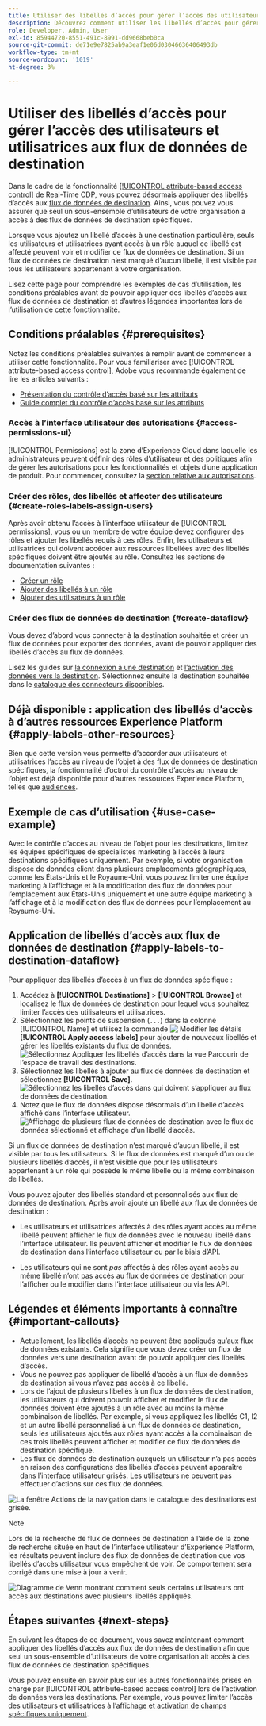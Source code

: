 ```yaml
---
title: Utiliser des libellés d’accès pour gérer l’accès des utilisateurs et utilisatrices aux flux de données de destination
description: Découvrez comment utiliser les libellés d’accès pour gérer l’accès des utilisateurs aux flux de données de destination afin que seul un sous-ensemble d’utilisateurs de votre organisation ait accès à des flux de données de destination spécifiques.
role: Developer, Admin, User
exl-id: 85944720-8551-491c-8991-dd9668beb0ca
source-git-commit: de71e9e7825ab9a3eaf1e06d03046636406493db
workflow-type: tm+mt
source-wordcount: '1019'
ht-degree: 3%

---
```


# Utiliser des libellés d’accès pour gérer l’accès des utilisateurs et utilisatrices aux flux de données de destination

Dans le cadre de la fonctionnalité [[!UICONTROL attribute-based access control]](overview.md) de Real-Time CDP, vous pouvez désormais appliquer des libellés d’accès aux [flux de données de destination](../../dataflows/ui/monitor-destinations.md). Ainsi, vous pouvez vous assurer que seul un sous-ensemble d’utilisateurs de votre organisation a accès à des flux de données de destination spécifiques.

Lorsque vous ajoutez un libellé d’accès à une destination particulière, seuls les utilisateurs et utilisatrices ayant accès à un rôle auquel ce libellé est affecté peuvent voir et modifier ce flux de données de destination. Si un flux de données de destination n’est marqué d’aucun libellé, il est visible par tous les utilisateurs appartenant à votre organisation.

Lisez cette page pour comprendre les exemples de cas d’utilisation, les conditions préalables avant de pouvoir appliquer des libellés d’accès aux flux de données de destination et d’autres légendes importantes lors de l’utilisation de cette fonctionnalité.

## Conditions préalables {#prerequisites}

Notez les conditions préalables suivantes à remplir avant de commencer à utiliser cette fonctionnalité. Pour vous familiariser avec [!UICONTROL attribute-based access control], Adobe vous recommande également de lire les articles suivants :

* [Présentation du contrôle d’accès basé sur les attributs](/help/access-control/abac/overview.md)
* [Guide complet du contrôle d’accès basé sur les attributs](/help/access-control/abac/end-to-end-guide.md)

### Accès à l’interface utilisateur des autorisations {#access-permissions-ui}

[!UICONTROL Permissions] est la zone d’Experience Cloud dans laquelle les administrateurs peuvent définir des rôles d’utilisateur et des politiques afin de gérer les autorisations pour les fonctionnalités et objets d’une application de produit. Pour commencer, consultez la [section relative aux autorisations](/help/access-control/abac/end-to-end-guide.md#permissions).

### Créer des rôles, des libellés et affecter des utilisateurs {#create-roles-labels-assign-users}

Après avoir obtenu l’accès à l’interface utilisateur de [!UICONTROL permissions], vous ou un membre de votre équipe devez configurer des rôles et ajouter les libellés requis à ces rôles. Enfin, les utilisateurs et utilisatrices qui doivent accéder aux ressources libellées avec des libellés spécifiques doivent être ajoutés au rôle. Consultez les sections de documentation suivantes :

* [Créer un rôle](/help/access-control/abac/ui/roles.md)
* [Ajouter des libellés à un rôle](/help/access-control/abac/end-to-end-guide.md#label-roles)
* [Ajouter des utilisateurs à un rôle](/help/access-control/ui/users.md)

### Créer des flux de données de destination {#create-dataflow}

Vous devez d’abord vous connecter à la destination souhaitée et créer un flux de données pour exporter des données, avant de pouvoir appliquer des libellés d’accès au flux de données.

Lisez les guides sur [la connexion à une destination](/help/destinations/ui/connect-destination.md) et [l’activation des données vers la destination](/help/destinations/ui/activation-overview.md). Sélectionnez ensuite la destination souhaitée dans le [catalogue des connecteurs disponibles](/help/destinations/catalog/overview.md).

## Déjà disponible : application des libellés d’accès à d’autres ressources Experience Platform {#apply-labels-other-resources}

Bien que cette version vous permette d’accorder aux utilisateurs et utilisatrices l’accès au niveau de l’objet à des flux de données de destination spécifiques, la fonctionnalité d’octroi du contrôle d’accès au niveau de l’objet est déjà disponible pour d’autres ressources Experience Platform, telles que [audiences](/help/access-control/abac/end-to-end-guide.md#apply-labels-to-segments).

## Exemple de cas d’utilisation {#use-case-example}

Avec le contrôle d’accès au niveau de l’objet pour les destinations, limitez les équipes spécifiques de spécialistes marketing à l’accès à leurs destinations spécifiques uniquement. Par exemple, si votre organisation dispose de données client dans plusieurs emplacements géographiques, comme les États-Unis et le Royaume-Uni, vous pouvez limiter une équipe marketing à l’affichage et à la modification des flux de données pour l’emplacement aux États-Unis uniquement et une autre équipe marketing à l’affichage et à la modification des flux de données pour l’emplacement au Royaume-Uni.

## Application de libellés d’accès aux flux de données de destination {#apply-labels-to-destination-dataflow}

Pour appliquer des libellés d’accès à un flux de données spécifique :

1. Accédez à **[!UICONTROL Destinations]** > **[!UICONTROL Browse]** et localisez le flux de données de destination pour lequel vous souhaitez limiter l’accès des utilisateurs et utilisatrices.
1. Sélectionnez les points de suspension (`...`) dans la colonne [!UICONTROL Name] et utilisez la commande ![&#x200B; &#x200B;](/help/images/icons/key.png)Modifier les détails **[!UICONTROL Apply access labels]** pour ajouter de nouveaux libellés et gérer les libellés existants du flux de données.
   ![Sélectionnez Appliquer les libellés d’accès dans la vue Parcourir de l’espace de travail des destinations.](/help/access-control/images/olac/apply-access-labels.png)
1. Sélectionnez les libellés à ajouter au flux de données de destination et sélectionnez **[!UICONTROL Save]**.
   ![Sélectionnez les libellés d’accès dans qui doivent s’appliquer au flux de données de destination.](/help/access-control/images/olac/view-access-labels.png)
1. Notez que le flux de données dispose désormais d’un libellé d’accès affiché dans l’interface utilisateur.
   ![Affichage de plusieurs flux de données de destination avec le flux de données sélectionné et affichage d’un libellé d’accès.](/help/access-control/images/olac/dataflow-with-access-label.png)

Si un flux de données de destination n’est marqué d’aucun libellé, il est visible par tous les utilisateurs. Si le flux de données est marqué d’un ou de plusieurs libellés d’accès, il n’est visible que pour les utilisateurs appartenant à un rôle qui possède le même libellé ou la même combinaison de libellés.

Vous pouvez ajouter des libellés standard et personnalisés aux flux de données de destination. Après avoir ajouté un libellé aux flux de données de destination :

* Les utilisateurs et utilisatrices affectés à des rôles ayant accès au même libellé peuvent afficher le flux de données avec le nouveau libellé dans l’interface utilisateur. Ils peuvent afficher et modifier le flux de données de destination dans l’interface utilisateur ou par le biais d’API.

* Les utilisateurs qui ne sont *pas* affectés à des rôles ayant accès au même libellé n’ont pas accès au flux de données de destination pour l’afficher ou le modifier dans l’interface utilisateur ou via les API.

## Légendes et éléments importants à connaître {#important-callouts}

* Actuellement, les libellés d’accès ne peuvent être appliqués qu’aux flux de données existants. Cela signifie que vous devez créer un flux de données vers une destination avant de pouvoir appliquer des libellés d’accès.
* Vous ne pouvez pas appliquer de libellé d’accès à un flux de données de destination si vous n’avez pas accès à ce libellé.
* Lors de l’ajout de plusieurs libellés à un flux de données de destination, les utilisateurs qui doivent pouvoir afficher et modifier le flux de données doivent être ajoutés à un rôle avec au moins la même combinaison de libellés. Par exemple, si vous appliquez les libellés C1, I2 et un autre libellé personnalisé à un flux de données de destination, seuls les utilisateurs ajoutés aux rôles ayant accès à la combinaison de ces trois libellés peuvent afficher et modifier ce flux de données de destination spécifique.
* Les flux de données de destination auxquels un utilisateur n’a pas accès en raison des configurations des libellés d’accès peuvent apparaître dans l’interface utilisateur grisés. Les utilisateurs ne peuvent pas effectuer d’actions sur ces flux de données.

![La fenêtre Actions de la navigation dans le catalogue des destinations est grisée.](../images/olac/destinations-greyed-edit.png)

>[!NOTE]
>
> Lors de la recherche de flux de données de destination à l’aide de la zone de recherche située en haut de l’interface utilisateur d’Experience Platform, les résultats peuvent inclure des flux de données de destination que vos libellés d’accès utilisateur vous empêchent de voir. Ce comportement sera corrigé dans une mise à jour à venir.

![Diagramme de Venn montrant comment seuls certains utilisateurs ont accès aux destinations avec plusieurs libellés appliqués.](/help/access-control/images/olac/multiple-labels-venn.png)

## Étapes suivantes {#next-steps}

En suivant les étapes de ce document, vous savez maintenant comment appliquer des libellés d’accès aux flux de données de destination afin que seul un sous-ensemble d’utilisateurs de votre organisation ait accès à des flux de données de destination spécifiques.

Vous pouvez ensuite en savoir plus sur les autres fonctionnalités prises en charge par [!UICONTROL attribute-based access control] lors de l’activation de données vers les destinations. Par exemple, vous pouvez limiter l’accès des utilisateurs et utilisatrices à l’[affichage et activation de champs spécifiques uniquement](/help/access-control/abac/overview.md#destinations).

